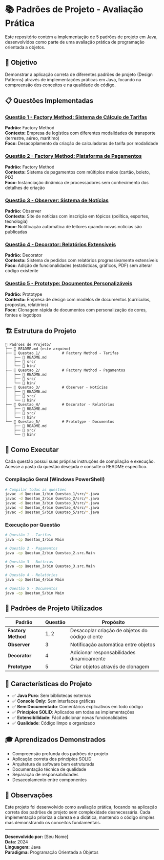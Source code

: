 # 📚 Padrões de Projeto - Avaliação Prática

Este repositório contém a implementação de 5 padrões de projeto em Java, desenvolvidos como parte de uma avaliação prática de programação orientada a objetos.

## 🎯 Objetivo

Demonstrar a aplicação correta de diferentes padrões de projeto (Design Patterns) através de implementações práticas em Java, focando na compreensão dos conceitos e na qualidade do código.

## 📋 Questões Implementadas

### [Questão 1 - Factory Method: Sistema de Cálculo de Tarifas](Questao_1/)
**Padrão:** Factory Method  
**Contexto:** Empresa de logística com diferentes modalidades de transporte (terrestre, aéreo, marítimo)  
**Foco:** Desacoplamento da criação de calculadoras de tarifa por modalidade

### [Questão 2 - Factory Method: Plataforma de Pagamentos](Questao_2/)
**Padrão:** Factory Method  
**Contexto:** Sistema de pagamentos com múltiplos meios (cartão, boleto, PIX)  
**Foco:** Instanciação dinâmica de processadores sem conhecimento dos detalhes de criação

### [Questão 3 - Observer: Sistema de Notícias](Questao_3/)
**Padrão:** Observer  
**Contexto:** Site de notícias com inscrição em tópicos (política, esportes, tecnologia)  
**Foco:** Notificação automática de leitores quando novas notícias são publicadas

### [Questão 4 - Decorator: Relatórios Extensíveis](Questao_4/)
**Padrão:** Decorator  
**Contexto:** Sistema de pedidos com relatórios progressivamente extensíveis  
**Foco:** Adição de funcionalidades (estatísticas, gráficos, PDF) sem alterar código existente

### [Questão 5 - Prototype: Documentos Personalizáveis](Questao_5/)
**Padrão:** Prototype  
**Contexto:** Empresa de design com modelos de documentos (currículos, propostas, relatórios)  
**Foco:** Clonagem rápida de documentos com personalização de cores, fontes e logotipos

## 🏗️ Estrutura do Projeto

```
📁 Padroes de Projeto/
├── 📄 README.md (este arquivo)
├── 📁 Questao_1/          # Factory Method - Tarifas
│   ├── 📄 README.md
│   ├── 📁 src/
│   └── 📁 bin/
├── 📁 Questao_2/          # Factory Method - Pagamentos
│   ├── 📄 README.md
│   ├── 📁 src/
│   └── 📁 bin/
├── 📁 Questao_3/          # Observer - Notícias
│   ├── 📄 README.md
│   ├── 📁 src/
│   └── 📁 bin/
├── 📁 Questao_4/          # Decorator - Relatórios
│   ├── 📄 README.md
│   ├── 📁 src/
│   └── 📁 bin/
└── 📁 Questao_5/          # Prototype - Documentos
    ├── 📄 README.md
    ├── 📁 src/
    └── 📁 bin/
```

## 🚀 Como Executar

Cada questão possui suas próprias instruções de compilação e execução. Acesse a pasta da questão desejada e consulte o README específico.

### Compilação Geral (Windows PowerShell)
```bash
# Compilar todas as questões
javac -d Questao_1/bin Questao_1/src/*.java
javac -d Questao_2/bin Questao_2/src/*.java
javac -d Questao_3/bin Questao_3/src/*.java
javac -d Questao_4/bin Questao_4/src/*.java
javac -d Questao_5/bin Questao_5/src/*.java
```

### Execução por Questão
```bash
# Questão 1 - Tarifas
java -cp Questao_1/bin Main

# Questão 2 - Pagamentos
java -cp Questao_2/bin Questao_2.src.Main

# Questão 3 - Notícias
java -cp Questao_3/bin Questao_3.src.Main

# Questão 4 - Relatórios
java -cp Questao_4/bin Main

# Questão 5 - Documentos
java -cp Questao_5/bin Main
```

## 🎨 Padrões de Projeto Utilizados

| Padrão | Questão | Propósito |
|--------|---------|-----------|
| **Factory Method** | 1, 2 | Desacoplar criação de objetos do código cliente |
| **Observer** | 3 | Notificação automática entre objetos |
| **Decorator** | 4 | Adicionar responsabilidades dinamicamente |
| **Prototype** | 5 | Criar objetos através de clonagem |

## 📖 Características do Projeto

- ✅ **Java Puro**: Sem bibliotecas externas
- ✅ **Console Only**: Sem interfaces gráficas
- ✅ **Bem Documentado**: Comentários explicativos em todo código
- ✅ **Princípios SOLID**: Aplicados em todas as implementações
- ✅ **Extensibilidade**: Fácil adicionar novas funcionalidades
- ✅ **Qualidade**: Código limpo e organizado

## 🎓 Aprendizados Demonstrados

- Compreensão profunda dos padrões de projeto
- Aplicação correta dos princípios SOLID
- Arquitetura de software bem estruturada
- Documentação técnica de qualidade
- Separação de responsabilidades
- Desacoplamento entre componentes

## 📝 Observações

Este projeto foi desenvolvido como avaliação prática, focando na aplicação correta dos padrões de projeto sem complexidade desnecessária. Cada implementação prioriza a clareza e a didática, mantendo o código simples mas demonstrando os conceitos fundamentais.

---

**Desenvolvido por:** [Seu Nome]  
**Data:** 2024  
**Linguagem:** Java  
**Paradigma:** Programação Orientada a Objetos
